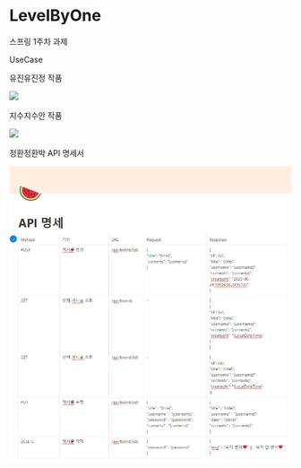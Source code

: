 # LevelByOne
스프링 1주차 과제

UseCase

유진유진정 작품
<td><img width="1000" src="https://raw.githubusercontent.com/kkamjjing-i/LevelByOne/fb9419f531def04eda909e752054eaf5d3aa0baf/%EC%A0%9C%EB%AA%A9%20%EC%97%86%EB%8A%94%20%EB%8B%A4%EC%9D%B4%EC%96%B4%EA%B7%B8%EB%9E%A8-%ED%8E%98%EC%9D%B4%EC%A7%80-1.drawio.png" /> </td>

지수지수안 작품
<td><img width="1000" src="https://user-images.githubusercontent.com/135205241/249213292-6a00fa28-f93d-435c-b599-14f2dd8f8709.png" /> </td>

정환정환박 API 명세서
<td><img width="1000" src="https://raw.githubusercontent.com/Junghwan1106/LevelByOne/2b570be03524ae0c58a64833f12fe07d1818fcdb/ff.png" /> </td>

